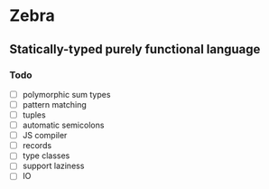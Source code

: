 # Zebra

## Statically-typed purely functional language

### Todo

- [ ] polymorphic sum types
- [ ] pattern matching
- [ ] tuples
- [ ] automatic semicolons
- [ ] JS compiler
- [ ] records
- [ ] type classes
- [ ] support laziness
- [ ] IO
